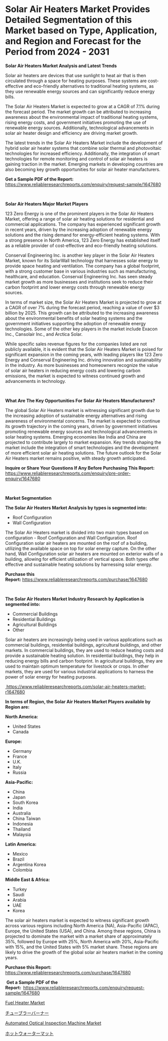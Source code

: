 <p><h1>Solar Air Heaters Market Provides Detailed Segmentation of this Market based on Type, Application, and Region and Forecast for the Period from 2024 - 2031</h1></p><p><strong>Solar Air Heaters Market Analysis and Latest Trends</strong></p>
<p><p>Solar air heaters are devices that use sunlight to heat air that is then circulated through a space for heating purposes. These systems are cost-effective and eco-friendly alternatives to traditional heating systems, as they use renewable energy sources and can significantly reduce energy bills.</p><p>The Solar Air Heaters Market is expected to grow at a CAGR of 7.1% during the forecast period. The market growth can be attributed to increasing awareness about the environmental impact of traditional heating systems, rising energy costs, and government initiatives promoting the use of renewable energy sources. Additionally, technological advancements in solar air heater design and efficiency are driving market growth.</p><p>The latest trends in the Solar Air Heaters Market include the development of hybrid solar air heater systems that combine solar thermal and photovoltaic technologies for increased efficiency. Additionally, the integration of smart technologies for remote monitoring and control of solar air heaters is gaining traction in the market. Emerging markets in developing countries are also becoming key growth opportunities for solar air heater manufacturers.</p></p>
<p><strong>Get a Sample PDF of the Report:&nbsp;</strong> <a href="https://www.reliableresearchreports.com/enquiry/request-sample/1647680">https://www.reliableresearchreports.com/enquiry/request-sample/1647680</a></p>
<p>&nbsp;</p>
<p><strong>Solar Air Heaters Major Market Players</strong></p>
<p><p>123 Zero Energy is one of the prominent players in the Solar Air Heaters Market, offering a range of solar air heating solutions for residential and commercial applications. The company has experienced significant growth in recent years, driven by the increasing adoption of renewable energy solutions and the rising demand for energy-efficient heating systems. With a strong presence in North America, 123 Zero Energy has established itself as a reliable provider of cost-effective and eco-friendly heating solutions.</p><p>Conserval Engineering Inc. is another key player in the Solar Air Heaters Market, known for its SolarWall technology that harnesses solar energy to provide space heating and ventilation. The company has a global footprint, with a strong customer base in various industries such as manufacturing, healthcare, and education. Conserval Engineering Inc. has seen steady market growth as more businesses and institutions seek to reduce their carbon footprint and lower energy costs through renewable energy sources.</p><p>In terms of market size, the Solar Air Heaters Market is projected to grow at a CAGR of over 7% during the forecast period, reaching a value of over $3 billion by 2025. This growth can be attributed to the increasing awareness about the environmental benefits of solar heating systems and the government initiatives supporting the adoption of renewable energy technologies. Some of the other key players in the market include Exacon Inc., Cansolair Inc., and Arctica Solar.</p><p>While specific sales revenue figures for the companies listed are not publicly available, it is evident that the Solar Air Heaters Market is poised for significant expansion in the coming years, with leading players like 123 Zero Energy and Conserval Engineering Inc. driving innovation and sustainability in the industry. As more businesses and homeowners recognize the value of solar air heaters in reducing energy costs and lowering carbon emissions, the market is expected to witness continued growth and advancements in technology.</p></p>
<p>&nbsp;</p>
<p><strong>What Are The Key Opportunities For Solar Air Heaters Manufacturers?</strong></p>
<p><p>The global Solar Air Heaters market is witnessing significant growth due to the increasing adoption of sustainable energy alternatives and rising awareness of environmental concerns. The market is expected to continue its growth trajectory in the coming years, driven by government initiatives promoting renewable energy sources and technological advancements in solar heating systems. Emerging economies like India and China are projected to contribute largely to market expansion. Key trends shaping the market include the integration of smart technologies and the development of more efficient solar air heating solutions. The future outlook for the Solar Air Heaters market remains positive, with steady growth anticipated.</p></p>
<p><strong>Inquire or Share Your Questions If Any Before Purchasing This Report:</strong> <a href="https://www.reliableresearchreports.com/enquiry/pre-order-enquiry/1647680">https://www.reliableresearchreports.com/enquiry/pre-order-enquiry/1647680</a></p>
<p>&nbsp;</p>
<p><strong>Market Segmentation</strong></p>
<p><strong>The Solar Air Heaters Market Analysis by types is segmented into:</strong></p>
<p><ul><li>Roof Configuration</li><li>Wall Configuration</li></ul></p>
<p><p>The Solar Air Heaters market is divided into two main types based on configuration - Roof Configuration and Wall Configuration. Roof Configuration solar air heaters are mounted on the roof of a building, utilizing the available space on top for solar energy capture. On the other hand, Wall Configuration solar air heaters are mounted on exterior walls of a building, allowing for efficient utilization of vertical space. Both types offer effective and sustainable heating solutions by harnessing solar energy.</p></p>
<p><strong>Purchase this Report:&nbsp;</strong><a href="https://www.reliableresearchreports.com/purchase/1647680">https://www.reliableresearchreports.com/purchase/1647680</a></p>
<p>&nbsp;</p>
<p><strong>The Solar Air Heaters Market Industry Research by Application is segmented into:</strong></p>
<p><ul><li>Commercial Buildings</li><li>Residential Buildings</li><li>Agricultural Buildings</li><li>Other</li></ul></p>
<p><p>Solar air heaters are increasingly being used in various applications such as commercial buildings, residential buildings, agricultural buildings, and other markets. In commercial buildings, they are used to reduce heating costs and provide a sustainable heating solution. In residential buildings, they help in reducing energy bills and carbon footprint. In agricultural buildings, they are used to maintain optimum temperature for livestock or crops. In other markets, they are used for various industrial applications to harness the power of solar energy for heating purposes.</p></p>
<p><a href="https://www.reliableresearchreports.com/solar-air-heaters-market-r1647680">&nbsp;https://www.reliableresearchreports.com/solar-air-heaters-market-r1647680</a></p>
<p><strong>In terms of Region, the Solar Air Heaters Market Players available by Region are:</strong></p>
<p>
    <p> <strong> North America: </strong>
        <ul>
            <li>United States</li>
            <li>Canada</li>
        </ul>
        </p> 
    <p> <strong> Europe: </strong>
        <ul>
            <li>Germany</li>
            <li>France</li>
            <li>U.K.</li>
            <li>Italy</li>
            <li>Russia</li>
        </ul>
        </p> 
    <p> <strong> Asia-Pacific: </strong>
        <ul>
            <li>China</li>
            <li>Japan</li>
            <li>South Korea</li>
            <li>India</li>
            <li>Australia</li>
            <li>China Taiwan</li>
            <li>Indonesia</li>
            <li>Thailand</li>
            <li>Malaysia</li>
        </ul>
        </p> 
    <p> <strong> Latin America: </strong>
        <ul>
            <li>Mexico</li>
            <li>Brazil</li>
            <li>Argentina Korea</li>
            <li>Colombia</li>
        </ul>
        </p> 
    <p> <strong> Middle East & Africa: </strong>
        <ul>
            <li>Turkey</li>
            <li>Saudi</li>
            <li>Arabia</li>
            <li>UAE</li>
            <li>Korea</li>
        </ul>
    </p>
    </p>
<p><p>The solar air heaters market is expected to witness significant growth across various regions including North America (NA), Asia-Pacific (APAC), Europe, the United States (USA), and China. Among these regions, China is projected to dominate the market with a market share of approximately 35%, followed by Europe with 25%, North America with 20%, Asia-Pacific with 15%, and the United States with 5% market share. These regions are likely to drive the growth of the global solar air heaters market in the coming years.</p></p>
<p><strong>Purchase this Report: </strong><a href="https://www.reliableresearchreports.com/purchase/1647680">https://www.reliableresearchreports.com/purchase/1647680</a></p>
<p>&nbsp;<strong>Get a Sample PDF of the Report:&nbsp;&nbsp;</strong><a href="https://www.reliableresearchreports.com/enquiry/request-sample/1647680">https://www.reliableresearchreports.com/enquiry/request-sample/1647680</a></p>
<p><strong></strong></p>
<p><p><a href="https://github.com/dringals/Market-Research-Report-List-3/blob/main/fuel-heater-market.md">Fuel Heater Market</a></p><p><a href="https://github.com/sghwr779811674/Market-Research-Report-List-1/blob/main/618014234397.md">チューブラーバーナー</a></p><p><a href="https://github.com/mharielmesa/Market-Research-Report-List-3/blob/main/automated-optical-inspection-machine-market.md">Automated Optical Inspection Machine Market</a></p><p><a href="https://github.com/dandier2003/Market-Research-Report-List-1/blob/main/993850634398.md">ホットウォーターマット</a></p></p>